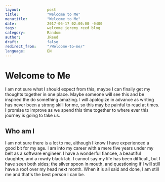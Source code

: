 ```yaml
---
layout:            post
title:             "Welcome to Me"
menutitle:         "Welcome to Me"
date:              2017-06-17 02:00:00 -0400
tags:              welcome jeremy reed blog
category:          Random
author:            JReed
draft:             false
redirect_from:     "/Welcome-to-me/"
language:          EN
---
```

# Welcome to Me

I am not sure what I should expect from this, maybe I can finally get my thoughts together in one place. Maybe someone will see this and be inspired the do something amazing. I will apologize in advance as writing has never been a strong skill for me, so this may be painful to read at times. I promise to improve as we spend this time together to where ever this journey is going to take us. 

## Who am I
I am not sure there is a lot to me, although I know I have experienced a good bit for my age. I am into my career with a mere five years under my belt as a software engineer. I have a wonderful fiancee, a beautiful daughter, and a rowdy black lab. I cannot say my life has been difficult, but I have seen both sides; the silver spoon in mouth, and questioning if I will still have a roof over my head next month. When it is all said and done, I am still me and that's the best person I can be.